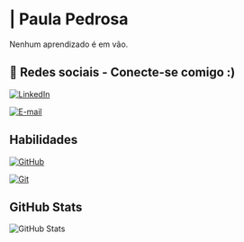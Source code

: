 
# | Paula Pedrosa

Nenhum aprendizado é em vão.

## 📝 Redes sociais - Conecte-se comigo :)
[![LinkedIn](https://img.shields.io/badge/LinkedIn-FFF?style=for-the-badge&logo=linkedin&logoColor=0E76A8)](https://www.linkedin.com/in/paulapedrosa/)

[![E-mail](https://img.shields.io/badge/-Email-FFF?style=for-the-badge&logo=microsoft-outlook&logoColor=007BFF)](mailto:paulagvp@gmail.com)

## Habilidades

[![GitHub](https://img.shields.io/badge/GitHub-FFF?style=for-the-badge&logo=github&logoColor=30A3DC)](https://docs.github.com/)

[![Git](https://img.shields.io/badge/Git-FFF?style=for-the-badge&logo=git&logoColor=E94D5F)](https://git-scm.com/doc) 



## GitHub Stats

![GitHub Stats](https://github-readme-stats.vercel.app/api?username=paulagvp&theme=transparent)
